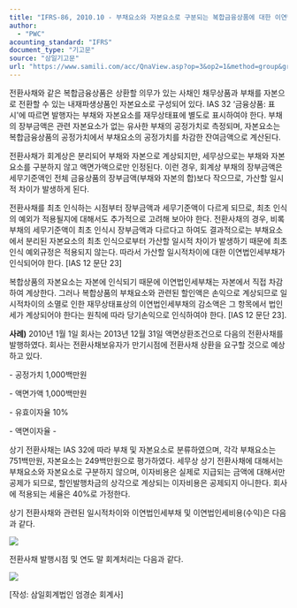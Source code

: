 ```yaml
---
title: "IFRS-86, 2010.10 - 부채요소와 자본요소로 구분되는 복합금융상품에 대한 이연법인세 계산"
author:
  - "PWC"
acounting_standard: "IFRS"
document_type: "기고문"
source: "삼일기고문"
url: "https://www.samili.com/acc/QnaView.asp?op=3&op2=1&method=group&group=2086-15;1&orgcode=0&searchword=&page=28&code=IFRS%2D86%3A201010"
---
```

전환사채와 같은 복합금융상품은 상환할 의무가 있는 사채인 채무상품과 부채를 자본으로 전환할 수 있는 내재파생상품인 자본요소로 구성되어 있다. IAS 32 ‘금융상품: 표시'에 따르면 발행자는 부채와 자본요소를 재무상태표에 별도로 표시하여야 한다. 부채의 장부금액은 관련 자본요소가 없는 유사한 부채의 공정가치로 측정되며, 자본요소는 복합금융상품의 공정가치에서 부채요소의 공정가치를 차감한 잔여금액으로 계산된다.

  

전환사채가 회계상은 분리되어 부채와 자본으로 계상되지만, 세무상으로는 부채와 자본요소를 구분하지 않고 액면가액으로만 인정된다. 이런 경우, 회계상 부채의 장부금액은 세무기준액인 전체 금융상품의 장부금액(부채와 자본의 합)보다 작으므로, 가산할 일시적 차이가 발생하게 된다.

  

전환사채를 최초 인식하는 시점부터 장부금액과 세무기준액이 다르게 되므로, 최초 인식의 예외가 적용될지에 대해서도 추가적으로 고려해 보아야 한다. 전환사채의 경우, 비록 부채의 세무기준액이 최초 인식시 장부금액과 다르다고 하여도 결과적으로는 부채요소에서 분리된 자본요소의 최초 인식으로부터 가산할 일시적 차이가 발생하기 때문에 최초 인식 예외규정은 적용되지 않는다. 따라서 가산할 일시적차이에 대한 이연법인세부채가 인식되어야 한다. \[IAS 12 문단 23\]

  

복합상품의 자본요소는 자본에 인식되기 때문에 이연법인세부채는 자본에서 직접 차감하여 계상한다. 그러나 복합상품의 부채요소와 관련된 할인액은 손익으로 계상되므로 일시적차이의 소멸로 인한 재무상태표상의 이연법인세부채의 감소액은 그 항목에서 법인세가 계상되어야 한다는 원칙에 따라 당기손익으로 인식하여야 한다. \[IAS 12 문단 23\].

  

**사례)** 2010년 1월 1일 회사는 2013년 12월 31일 액면상환조건으로 다음의 전환사채를 발행하였다. 회사는 전환사채보유자가 만기시점에 전환사채 상환을 요구할 것으로 예상하고 있다.

\- 공정가치 1,000백만원

\- 액면가액 1,000백만원

\- 유효이자율 10%

\- 액면이자율 -

  

상기 전환사채는 IAS 32에 따라 부채 및 자본요소로 분류하였으며, 각각 부채요소는 751백만원, 자본요소는 249백만원으로 평가하였다. 세무상 상기 전환사채에 대해서는 부채요소와 자본요소로 구분하지 않으며, 이자비용은 실제로 지급되는 금액에 대해서만 공제가 되므로, 할인발행차금의 상각으로 계상되는 이자비용은 공제되지 아니한다. 회사에 적용되는 세율은 40%로 가정한다.

  

상기 전환사채와 관련된 일시적차이와 이연법인세부채 및 이연법인세비용(수익)은 다음과 같다.

![](https://www.samili.com/mImage/etc/organ/2013/2086/2086-15-46.gif)

  

전환사채 발행시점 및 연도 말 회계처리는 다음과 같다.

![](https://www.samili.com/mImage/etc/organ/2013/2086/2086-15-47.gif)

  

\[작성: 삼일회계법인 엄경순 회계사\]